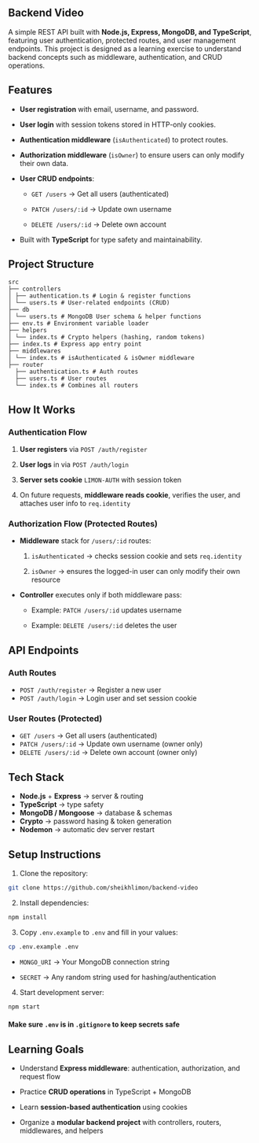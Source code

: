 ## Backend Video

A simple REST API built with **Node.js, Express, MongoDB, and TypeScript**, featuring user authentication, protected routes, and user management endpoints. This project is designed as a learning exercise to understand backend concepts such as middleware, authentication, and CRUD operations.

## Features

- **User registration** with email, username, and password.

- **User login** with session tokens stored in HTTP-only cookies.

- **Authentication middleware** (`isAuthenticated`) to protect routes.

- **Authorization middleware** (`isOwner`) to ensure users can only modify their own data.

- **User CRUD endpoints**:

  - `GET /users` → Get all users (authenticated)

  - `PATCH /users/:id` → Update own username

  - `DELETE /users/:id` → Delete own account

- Built with **TypeScript** for type safety and maintainability.

## Project Structure

```
src
├── controllers
│ ├── authentication.ts # Login & register functions
│ └── users.ts # User-related endpoints (CRUD)
├── db
│ └── users.ts # MongoDB User schema & helper functions
├── env.ts # Environment variable loader
├── helpers
│ └── index.ts # Crypto helpers (hashing, random tokens)
├── index.ts # Express app entry point
├── middlewares
│ └── index.ts # isAuthenticated & isOwner middleware
├── router
  ├── authentication.ts # Auth routes
  ├── users.ts # User routes
  └── index.ts # Combines all routers
```

## How It Works

### Authentication Flow

1. **User registers** via `POST /auth/register`

2. **User logs** in via `POST /auth/login`

3. **Server sets cookie** `LIMON-AUTH` with session token

4. On future requests, **middleware reads cookie**, verifies the user, and attaches user info to `req.identity`

### Authorization Flow (Protected Routes)

- **Middleware** stack for `/users/:id` routes:

  1. `isAuthenticated` → checks session cookie and sets `req.identity`

  2. `isOwner` → ensures the logged-in user can only modify their own resource

- **Controller** executes only if both middleware pass:

  - Example: `PATCH /users/:id` updates username

  - Example: `DELETE /users/:id` deletes the user

## API Endpoints

### Auth Routes

- `POST /auth/register` → Register a new user
- `POST /auth/login` → Login user and set session cookie

### User Routes (Protected)

- `GET /users` → Get all users (authenticated)
- `PATCH /users/:id` → Update own username (owner only)
- `DELETE /users/:id` → Delete own account (owner only)

## Tech Stack

- **Node.js** + **Express** → server & routing
- **TypeScript** → type safety
- **MongoDB / Mongoose** → database & schemas
- **Crypto** → password hasing & token generation
- **Nodemon** → automatic dev server restart

## Setup Instructions

1. Clone the repository:

```bash
git clone https://github.com/sheikhlimon/backend-video
```

2. Install dependencies:

```bash
npm install
```

3. Copy `.env.example` to `.env` and fill in your values:

```bash
cp .env.example .env
```

- `MONGO_URI` → Your MongoDB connection string

- `SECRET` → Any random string used for hashing/authentication

4. Start development server:

```bash
npm start
```

#### Make sure `.env` is in `.gitignore` to keep secrets safe

## Learning Goals

- Understand **Express middleware**: authentication, authorization, and request flow

- Practice **CRUD operations** in TypeScript + MongoDB

- Learn **session-based authentication** using cookies

- Organize a **modular backend project** with controllers, routers, middlewares, and helpers
